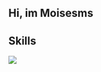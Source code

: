 <h2>Hi, im Moisesms</h2>

<!--
**moisesms0/moisesms0** is a ✨ _special_ ✨ repository because its `README.md` (this file) appears on your GitHub profile.

Here are some ideas to get you started:

- 🔭 I’m currently working on ...
- 🌱 I’m currently learning ...
- 👯 I’m looking to collaborate on ...
- 🤔 I’m looking for help with ...
- 💬 Ask me about ...
- 📫 How to reach me: ...
- 😄 Pronouns: ...
- ⚡ Fun fact: ...
-->


<h2 >Skills </h2>

<p>
  <a href="https://skillicons.dev">
    <img src="https://skillicons.dev/icons?i=css,html,js,react,php,wordpress,python,vscode" />
  </a>
</p>
